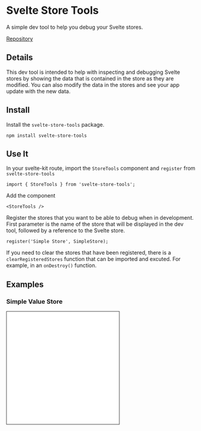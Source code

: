<script>
  import Examples from './../components/Examples.svelte';
</script>

<style>
  iframe {
    border: solid 1px rgb(45,45,45);
  }
</style>

# Svelte Store Tools

A simple dev tool to help you debug your Svelte stores.

[Repository](https://github.com/kaashin/svelte-store-tools)

## Details

This dev tool is intended to help with inspecting and debugging Svelte stores by showing the data that is contained in the store as they are modified. You can also modify the data in the stores and see your app update with the new data. 

## Install

Install the `svelte-store-tools` package.
```
npm install svelte-store-tools
```

## Use It

In your svelte-kit route, import the `StoreTools` component and `register` from `svelte-store-tools`
```
import { StoreTools } from 'svelte-store-tools';
```

Add the component

```
<StoreTools />
```

Register the stores that you want to be able to debug when in development. First parameter is the name of the store that will be displayed in the dev tool, followed by a reference to the Svelte store.

```
register('Simple Store', SimpleStore);
```

If you need to clear the stores that have been registered, there is a `clearRegisteredStores` function that can be imported and excuted. For example, in an `onDestroy()` function.

## Examples

### Simple Value Store
<iframe src="/examples/simple-value-store" height=300/>

### Array Store
<iframe src="/examples/array-store" height=300 />





